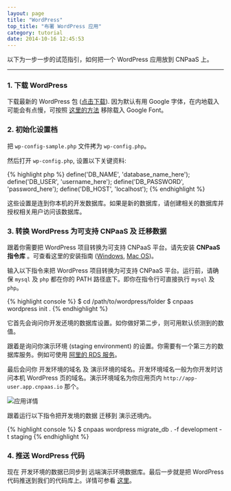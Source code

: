 ```yaml
---
layout: page
title: "WordPress"
top_title: "布署 WordPress 应用"
category: tutorial
date: 2014-10-16 12:45:53
---
```


以下为一步一步的试范指引，如何把一个 WordPress 应用放到 CNPaaS 上。

---

### 1. 下载 WordPress

下载最新的 WordPress 包 ([点击下载](https://wordpress.org/download/)). 因为默认有用 Google 字体，在内地载入可能会有点慢，可按照 [这里的方法](http://www.dmeng.net/remove-open-sans-from-wp-core.html) 移除载入 Google Font。

### 2. 初始化设置档

把 `wp-config-sample.php` 文件拷为 `wp-config.php`。

然后打开 `wp-config.php`, 设置以下关键资料:

{% highlight php %}
define('DB_NAME', 'database_name_here');
define('DB_USER', 'username_here');
define('DB_PASSWORD', 'password_here');
define('DB_HOST', 'localhost');
{% endhighlight %}

这些设置是连到你本机的开发数据库。如果是新的数据库，请创建相关的数据库并授权相关用户访问该数据库。

### 3. 转换 WordPress 为可支持 CNPaaS 及 迁移数据

跟着你需要把 WordPress 项目转换为可支持 CNPaaS 平台。请先安装 **CNPaaS 指令库** 。可查看这里的安装指南 ([Windows]({{site.url}}/installation/windows.html#cnpaas_cli), [Mac OS]({{site.url}}/installation/macos.html#cnpaas_cli))。

输入以下指令来把 WordPress 项目转换为可支持 CNPaaS 平台。运行前，请确保 `mysql` 及 `php` 都在你的 PATH 路径底下。即你在指令行可直接执行 `mysql` 及 `php`。

{% highlight console %}
$ cd /path/to/wordpress/folder
$ cnpaas wordpress init .
{% endhighlight %}

它首先会询问你开发还境的数据库设置。如你做好第二步，则可用默认侦测到的数值。

跟着是询问你演示环境 (staging environment) 的设置。你需要有一个第三方的数据库服务。例如可使用 [阿里的 RDS 服务](http://www.aliyun.com/product/rds/)。

最后会问你 开发环境的域名 及 演示环境的域名。开发环境域名一般为你开发时访问本机 WordPress 页的域名。演示环境域名为你应用页内 `http://app-user.app.cnpaas.io` 那个。

<img class="embeddable" src="{{site.url}}/images/php/01-app-details.png" alt="应用详情" title="应用详情"></img>

跟着运行以下指令把开发境的数据 迁移到 演示还境内。

{% highlight console %}
$ cnpaas wordpress migrate_db . -f development -t staging
{% endhighlight %}

### 4. 推送 WordPress 代码

现在 开发环境的数据已同步到 远端演示环境数据库。最后一步就是把 WordPress 代码推送到我们的代码库上。详情可参看 [这里]({{site.url}}/usage/php.html)。
